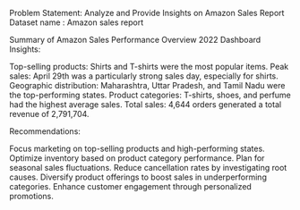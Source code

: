 Problem Statement:
Analyze and Provide Insights on Amazon Sales Report
Dataset name : Amazon sales report

Summary of Amazon Sales Performance Overview 2022
Dashboard Insights:

Top-selling products: Shirts and T-shirts were the most popular items.
Peak sales: April 29th was a particularly strong sales day, especially for shirts.
Geographic distribution: Maharashtra, Uttar Pradesh, and Tamil Nadu were the top-performing states.
Product categories: T-shirts, shoes, and perfume had the highest average sales.
Total sales: 4,644 orders generated a total revenue of 2,791,704.

Recommendations:

Focus marketing on top-selling products and high-performing states.
Optimize inventory based on product category performance.
Plan for seasonal sales fluctuations.
Reduce cancellation rates by investigating root causes.
Diversify product offerings to boost sales in underperforming categories.
Enhance customer engagement through personalized promotions.

